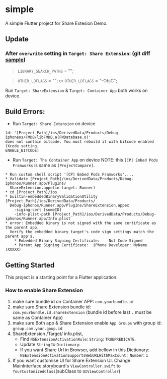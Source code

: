 # simple

A simple Flutter project for Share Extesion Demo.

## Update
### After `overwrite` setting in `Target: Share Extension`: (git diff [sample](https://github.com/jerryzhoujw/Flutter-Share-Extension-Demo/pull/1/commits/0e9d719f41ae21f558de34f9224f00aae9b68cd4))

>  `LIBRARY_SEARCH_PATHS` = "";

>  `OTHER_LDFLAGS` = "";  or  `OTHER_LDFLAGS` = "-ObjC";


Run `Target: ShareExtension` & `Target: Container App` both works on device.

## Build Errors:
- Run `Target: Share Extension` on device

```
ld: '[Project_Path]/ios/DerivedData/Products/Debug-iphoneos/FMDB/libFMDB.a(FMDatabase.o)' 
does not contain bitcode. You must rebuild it with bitcode enabled (Xcode setting 
ENABLE_BITCODE)
```

- Run `Target: The Container App` on device
NOTE: this `[CP] Embed Pods Framworks` is same as `[ProjectCompare]`.
```
* Run custom shell script '[CP] Embed Pods Framworks'....
* Validate [Project_Path]/ios/DerivedData/Products/Debug-iphonos/Runner.app/PlugIns/
  ShareExtension.appe(in target: Runner)
* cd [Project_Path]/ios
* builtin-embeddedBinaryValidationUtility [Project_Path]/ios/DerivedData/Products/
  Debug-iphonos/Runner.app/PlugIns/ShareExtension.appex 
    -siging-cert [someID] 
    -info-plist-path [Project_Path]/ios/DerivedData/Products/Debug-iphonos/Runner.app/Info.plist
* error: Embedded binary is not signed with the same certificate as the parent app. 
  Verify the embedded binary target's code sign settings match the parent app's.
    * Embedded Binary Signing Certificate:    Not Code Signed
    * Parent App Signing Certificate:  iPhone Developer: MyName (XXXXX)
```

## Getting Started

This project is a starting point for a Flutter application.

### How to enable Share Extension

1. make sure bundle id on Container APP:  `com.yourbundle.id`
2. make sure Share Extension bundle id:    `com.yourbundle.id.shareExtension` (bundle id before last `.` must be same as Container App)
3. make sure Both app & Share Extension enable `App Groups` with group id:       `group.com.your.goup.id`
4. ShareExtension /Target/ info.plist,
    - Find `NSExtensionActivationRule`: `String`: `TRUEPREDICATE`.
    - Update `String` to `Dictionary`:
    - If you want Share Url in Browser, add bellow in this Dictionary: `NSExtensionActivationSupportsWebURLWithMaxCount` : `Number`: `1`
5. If you want customise UI for Share Extension UI.
 Change MainInterface.storyboard's `ViewController.swift` to `YourCustomizedClass`(subClass to `UIViewController`)
